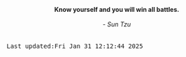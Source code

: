 
<div align="center"><b><span>Know yourself and you will win all battles.</span></b><br><br><i> - Sun Tzu</i></div>
<br><br><kbd>Last updated:Fri Jan 31 12:12:44 2025</kbd>